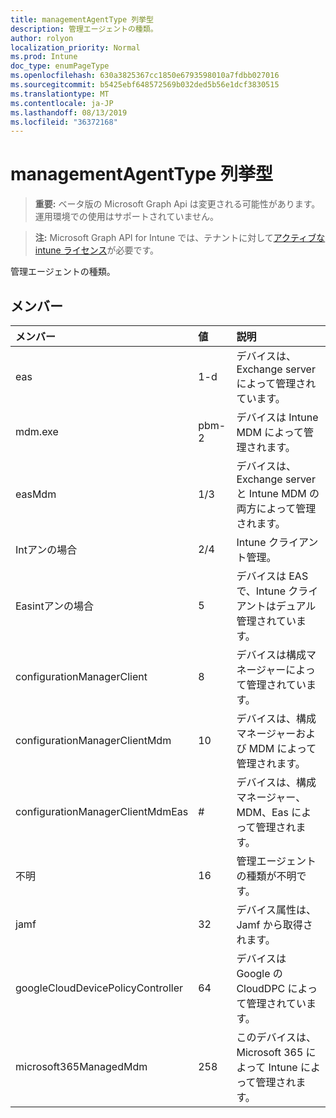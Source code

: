 ```yaml
---
title: managementAgentType 列挙型
description: 管理エージェントの種類。
author: rolyon
localization_priority: Normal
ms.prod: Intune
doc_type: enumPageType
ms.openlocfilehash: 630a3825367cc1850e6793598010a7fdbb027016
ms.sourcegitcommit: b5425ebf648572569b032ded5b56e1dcf3830515
ms.translationtype: MT
ms.contentlocale: ja-JP
ms.lasthandoff: 08/13/2019
ms.locfileid: "36372168"
---
```

# <a name="managementagenttype-enum-type"></a>managementAgentType 列挙型

> **重要:** ベータ版の Microsoft Graph Api は変更される可能性があります。運用環境での使用はサポートされていません。

> **注:** Microsoft Graph API for Intune では、テナントに対して[アクティブな intune ライセンス](https://go.microsoft.com/fwlink/?linkid=839381)が必要です。

管理エージェントの種類。

## <a name="members"></a>メンバー
|メンバー|値|説明|
|:---|:---|:---|
|eas|1-d|デバイスは、Exchange server によって管理されています。|
|mdm.exe|pbm-2|デバイスは Intune MDM によって管理されます。|
|easMdm|1/3|デバイスは、Exchange server と Intune MDM の両方によって管理されます。|
|Intアンの場合|2/4|Intune クライアント管理。|
|Easintアンの場合|5|デバイスは EAS で、Intune クライアントはデュアル管理されています。|
|configurationManagerClient|8 |デバイスは構成マネージャーによって管理されています。|
|configurationManagerClientMdm|10 |デバイスは、構成マネージャーおよび MDM によって管理されます。|
|configurationManagerClientMdmEas|#|デバイスは、構成マネージャー、MDM、Eas によって管理されます。|
|不明|16|管理エージェントの種類が不明です。|
|jamf|32|デバイス属性は、Jamf から取得されます。|
|googleCloudDevicePolicyController|64|デバイスは Google の CloudDPC によって管理されています。|
|microsoft365ManagedMdm|258|このデバイスは、Microsoft 365 によって Intune によって管理されます。|



